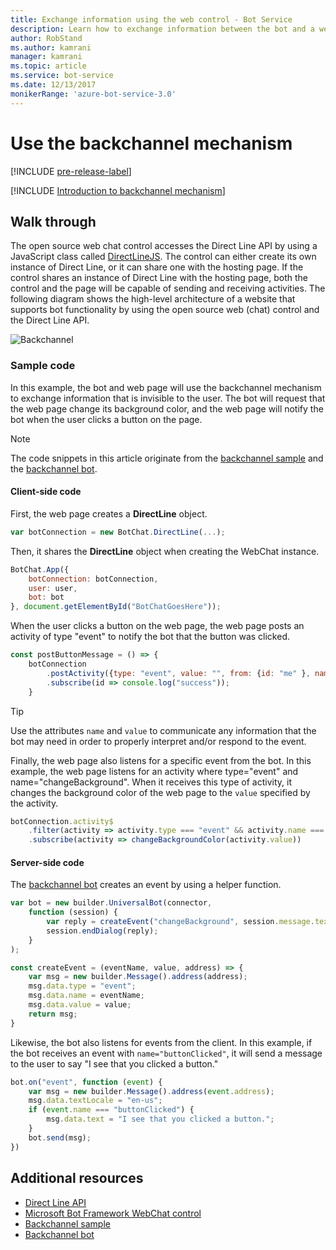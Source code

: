```yaml
---
title: Exchange information using the web control - Bot Service
description: Learn how to exchange information between the bot and a web page using the Bot Framework SDK for Node.js.
author: RobStand
ms.author: kamrani
manager: kamrani
ms.topic: article
ms.service: bot-service
ms.date: 12/13/2017
monikerRange: 'azure-bot-service-3.0'
---
```


# Use the backchannel mechanism

[!INCLUDE [pre-release-label](../includes/pre-release-label-v3.md)]

[!INCLUDE [Introduction to backchannel mechanism](../includes/snippet-backchannel.md)]

## Walk through

The open source web chat control accesses the Direct Line API by using a JavaScript class 
called <a href="https://github.com/microsoft/botframework-DirectLinejs" target="_blank">DirectLineJS</a>. 
The control can either create its own instance of Direct Line, or it can share one with the hosting page. 
If the control shares an instance of Direct Line with the hosting page, 
both the control and the page will be capable of sending and receiving activities. 
The following diagram shows the high-level architecture of a website that supports bot functionality by 
using the open source web (chat) control and the Direct Line API. 

![Backchannel](../media/designing-bots/patterns/back-channel.png)

### Sample code 

In this example, the bot and web page will use the backchannel mechanism to exchange information that is invisible to the user. 
The bot will request that the web page change its background color, and the 
web page will notify the bot when the user clicks a button on the page. 

> [!NOTE]
> The code snippets in this article originate from 
> the <a href="https://github.com/Microsoft/BotFramework-WebChat/blob/master/samples/backchannel/index.html" target="_blank">backchannel sample</a>
> and the <a href="https://github.com/ryanvolum/backChannelBot" target="_blank">backchannel bot</a>. 

#### Client-side code

First, the web page creates a **DirectLine** object.

```javascript
var botConnection = new BotChat.DirectLine(...);
```

Then, it shares the **DirectLine** object when creating the WebChat instance.

```javascript
BotChat.App({
    botConnection: botConnection,
    user: user,
    bot: bot
}, document.getElementById("BotChatGoesHere"));
```

When the user clicks a button on the web page, the web page posts an activity of type "event" 
to notify the bot that the button was clicked.

```javascript
const postButtonMessage = () => {
    botConnection
        .postActivity({type: "event", value: "", from: {id: "me" }, name: "buttonClicked"})
        .subscribe(id => console.log("success"));
    }
```

> [!TIP]
> Use the attributes `name` and `value` to communicate any information that the bot may need in order 
> to properly interpret and/or respond to the event. 

Finally, the web page also listens for a specific event from the bot.
In this example, the web page listens for an activity where type="event" and name="changeBackground". 
When it receives this type of activity, it changes the background color of the web page to the `value` specified by the activity. 

```javascript
botConnection.activity$
    .filter(activity => activity.type === "event" && activity.name === "changeBackground")
    .subscribe(activity => changeBackgroundColor(activity.value))
```

#### Server-side code

The <a href="https://github.com/ryanvolum/backChannelBot" target="_blank">backchannel bot</a> 
creates an event by using a helper function.

```javascript
var bot = new builder.UniversalBot(connector, 
    function (session) {
        var reply = createEvent("changeBackground", session.message.text, session.message.address);
        session.endDialog(reply);
    }
);

const createEvent = (eventName, value, address) => {
    var msg = new builder.Message().address(address);
    msg.data.type = "event";
    msg.data.name = eventName;
    msg.data.value = value;
    return msg;
}
```

Likewise, the bot also listens for events from the client. 
In this example, if the bot receives an event with `name="buttonClicked"`, 
it will send a message to the user to say "I see that you clicked a button."

```javascript
bot.on("event", function (event) {
    var msg = new builder.Message().address(event.address);
    msg.data.textLocale = "en-us";
    if (event.name === "buttonClicked") {
        msg.data.text = "I see that you clicked a button.";
    }
    bot.send(msg);
})
```

## Additional resources

- [Direct Line API][directLineAPI]
- <a href="https://github.com/Microsoft/BotFramework-WebChat" target="_blank">Microsoft Bot Framework WebChat control</a>
- <a href="https://aka.ms/v3-js-backchannel-sample" target="_blank">Backchannel sample</a>
- <a href="https://github.com/ryanvolum/backChannelBot" target="_blank">Backchannel bot</a>

[directLineAPI]: https://docs.botframework.com/restapi/directline3/#navtitle
